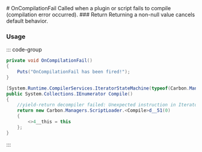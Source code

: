<Badge type="danger" text="Carbon Compatible"/>
# OnCompilationFail
Called when a plugin or script fails to compile (compilation error occurred).
### Return
Returning a non-null value cancels default behavior.

### Usage
::: code-group
```csharp [Example]
private void OnCompilationFail()
{
	Puts("OnCompilationFail has been fired!");
}
```
```csharp [Source — Carbon @ Carbon.Managers.ScriptLoader]
[System.Runtime.CompilerServices.IteratorStateMachine(typeof(Carbon.Managers.ScriptLoader.<Compile>d__51))]
public System.Collections.IEnumerator Compile()
{
	//yield-return decompiler failed: Unexpected instruction in Iterator.Dispose()
	return new Carbon.Managers.ScriptLoader.<Compile>d__51(0)
	{
		<>4__this = this
	};
}

```
:::
